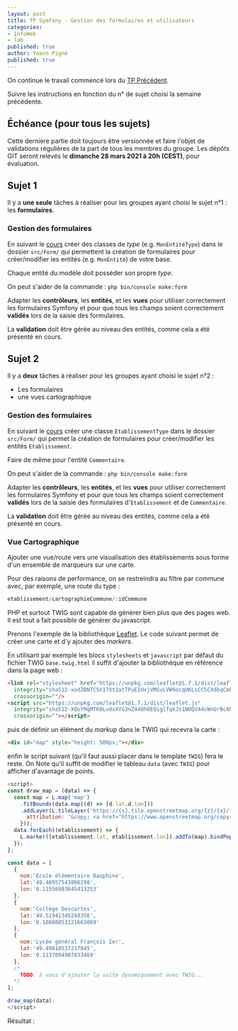 ```yaml
---
layout: post
title: TP Symfony - Gestion des formulaires et utilisateurs
categories:  
- InfoWeb
- lab
published: true
author: Yoann Pigné
published: true
---
```


On  continue le travail commencé lors du [TP Précédent](http://pigne.org/teaching/infoweb/lab/TP-Symfony-Modeles).


Suivre les instructions en fonction du n° de sujet choisi la semaine précédente. 

## Échéance (pour tous les sujets)

Cette dernière partie doit toujours être versionnée et faire l'objet de validations régulières de la part de tous les membres du groupe. Les dépôts GIT seront relevés le **dimanche 28 mars 2021 à 20h (CEST)**, pour évaluation.

## Sujet 1

Il y a **une seule** tâches à réaliser pour les groupes ayant choisi le sujet n°1 : les **formulaires**.


### Gestion des formulaires

En suivant le [cours](https://pigne.org/teaching/infoweb/lecture/Symfony-Forms) créer  des classes de *type* (e.g. `MonEntitéType`) dans le dossier `src/Form/` qui permettent la création de formulaires pour créer/modifier les entités (e.g. `MonEntité`) de votre base. 

Chaque entité du modèle doit posséder son propre *type*.

On peut s'aider de la commande : `php bin/console make:form`



Adapter les **contrôleurs**, les **entités**, et les **vues** pour utiliser correctement les formulaires Symfony et pour que tous les champs soient correctement **validés** lors de la saisie des formulaires.

La **validation** doit être gérée au niveau des entités, comme cela a été présenté en cours. 



## Sujet 2

Il y a **deux** tâches à réaliser pour les groupes ayant choisi le sujet n°2 : 

  - Les formulaires
  - une vues cartographique 

### Gestion des formulaires

En suivant le [cours](https://pigne.org/teaching/infoweb/lecture/Symfony-Forms) créer une classe `EtablissementType` dans le dossier `src/Form/` qui permet la création de formulaires pour créer/modifier les entités `Etablissement`.

Faire de même pour l'entité `Commentaire`.

On peut s'aider de la commande : `php bin/console make:form`

Adapter les **contrôleurs**, les **entités**, et les **vues** pour utiliser correctement les formulaires Symfony et pour que tous les champs soient correctement **validés** lors de la saisie des formulaires d'`Etablissement` et de `Commentaire`.

La **validation** doit être gérée au niveau des entités, comme cela a été présenté en cours. 

### Vue Cartographique

Ajouter une vue/route vers une visualisation des établissements sous forme d'un ensemble de marqueurs sur une carte. 

Pour des raisons de performance, on se restreindra au filtre par commune avec, par exemple, une route du type :
```php
etablissement/cartographieCommune/:idCommune
```

PHP et surtout TWIG sont capable de générer bien plus que des pages web. Il est tout a fait possible de générer du javascript.

Prenons l'exemple de la bibliothèque [Leaflet](http://leafletjs.com). Le code suivant permet de créer une carte et d'y ajouter des _markers_.

En utilisant par exemple les blocs `stylesheets` et `javascript` par défaut du fichier  TWIG  `base.twig.html` il suffit d'ajouter la bibliothèque en référence dans la page web :

```html
<link rel="stylesheet" href="https://unpkg.com/leaflet@1.7.1/dist/leaflet.css"
  integrity="sha512-xodZBNTC5n17Xt2atTPuE1HxjVMSvLVW9ocqUKLsCC5CXdbqCmblAshOMAS6/keqq/sMZMZ19scR4PsZChSR7A=="
  crossorigin=""/>
<script src="https://unpkg.com/leaflet@1.7.1/dist/leaflet.js"
  integrity="sha512-XQoYMqMTK8LvdxXYG3nZ448hOEQiglfqkJs1NOQV44cWnUrBc8PkAOcXy20w0vlaXaVUearIOBhiXZ5V3ynxwA=="
  crossorigin=""></script>
```

puis de définir un élément du *markup* dans le TWIG qui recevra la carte :

```html
<div id="map" style="height: 500px;"></div>
```

enfin le script suivant (qu'il faut aussi placer dans le template `TWIG`) fera le reste. On Note  qu'il suffit de modifier le tableau `data` (avec `TWIG`) pour afficher d'avantage de  points.

```javascript
<script>
const draw_map = (data) => {  
  const map = L.map('map')
    .fitBounds(data.map((d) => [d.lat,d.lon]))
    .addLayer(L.tileLayer('https://{s}.tile.openstreetmap.org/{z}/{x}/{y}.png', {
      attribution: '&copy; <a href="https://www.openstreetmap.org/copyright">OpenStreetMap</a> contributors'
    }));
  data.forEach((etablissement) => {
    L.marker([etablissement.lat, etablissement.lon]).addTo(map).bindPopup("<b>"+etablissement.nom+"</b>");
  });
};

const data = [
  {
    nom:'Ecole élémentaire Dauphine',
    lat:'49.48957543806298',
    lon:'0.11556983645413253'
  },
  {
    nom:'Collège Descartes',
    lat:'49.51941345248356',
    lon:'0.10888053221663069'
  },
  {
    nom:'Lycée général François Ier',
    lat:'49.49610537217045',
    lon:'0.1137094907033469'
  },
  /*
    TODO: à vous d'ajouter la suite dynamiquement avec TWIG...
  */
];

draw_map(data);
</script>
```

Résultat :


<link rel="stylesheet" href="https://unpkg.com/leaflet@1.7.1/dist/leaflet.css"
  integrity="sha512-xodZBNTC5n17Xt2atTPuE1HxjVMSvLVW9ocqUKLsCC5CXdbqCmblAshOMAS6/keqq/sMZMZ19scR4PsZChSR7A=="
  crossorigin=""/>
<script src="https://unpkg.com/leaflet@1.7.1/dist/leaflet.js"
  integrity="sha512-XQoYMqMTK8LvdxXYG3nZ448hOEQiglfqkJs1NOQV44cWnUrBc8PkAOcXy20w0vlaXaVUearIOBhiXZ5V3ynxwA=="
  crossorigin=""></script>

<div id="map" style="height: 500px;     page-break-inside:avoid;
"></div>
<script>
const draw_map = (data) => {  
  const map = L.map('map')
    .fitBounds(data.map((d) => [d.lat,d.lon]))
    .addLayer(L.tileLayer('https://{s}.tile.openstreetmap.org/{z}/{x}/{y}.png', {
        attribution: '&copy; <a href="https://www.openstreetmap.org/copyright">OpenStreetMap</a> contributors'
    }));
  
  let marker;
  data.forEach((etablissement) => {
    marker = L.marker([etablissement.lat, etablissement.lon]).addTo(map).bindPopup("<b>"+etablissement.nom+"</b>");
  });

  marker.openPopup();
};


const data = [
  {
    nom:'Ecole élémentaire Dauphine',
    lat:'49.48957543806298',
    lon:'0.11556983645413253'
  },
  {
    nom:'Collège Descartes',
    lat:'49.51941345248356',
    lon:'0.10888053221663069'
  },
  {
    nom:'Lycée général François Ier',
    lat:'49.49610537217045',
    lon:'0.1137094907033469'
  },
];


draw_map(data);

</script>


<!-- 
## Gestion d'authentification et de droits d'utilisateurs

Pour notre application  on souhaite les droits suivants :

- les administrateurs :
  - peuvent créer/modifier/supprimer des musées
- les utilisateurs non-administrateurs:
  - peuvent commenter sur les musées
- les visiteurs non-connectés:
  - peuvent consulter les musées et et les commentaires

Les administrateurs peuvent faire ce que les utilisateurs veuvent faire.

Les utilisateurs connectés peuvent faire ce que les visiteurs peuvent faire.


Symfony possède un mécanisme de base pour la gestion d'utilisateurs. A l'aire un _bundle_ supplémentaire, il est très facile de mettre en place des mécanismes classiques de connexion, déconnexion, et enregistrement de nouveaux utilisateurs.

### Le bundle FOSUserBundle

Suivre les 7 étapes de configuration du bundle ici :
[https://symfony.com/doc/master/bundles/FOSUserBundle/index.html](https://symfony.com/doc/master/bundles/FOSUserBundle)

### _Fixtures_ pour les utilisateurs

Pour simplifier la manipulation des utilisateurs on crée une nouvelle classe de _fixture_ qui permet de générer des utilisateurs avec leur mot de passe. Dans l'exemple suivant la classe  `LoadUserData`  dans le fichier `src/AppBundle/DataFixtures/ORM/LoadUserData.php` permet de créer 2 utilisateurs :

| login | mdp | role |
|-------|-----|------|
| admin | admin | ROLE_ADMIN |
| user  | user | ROLE_USER |


```php
<?php
// src/AppBundle/DataFixtures/ORM/LoadUserData.php

namespace AppBundle\DataFixtures\ORM;

use Doctrine\Common\DataFixtures\FixtureInterface;
use Doctrine\Common\Persistence\ObjectManager;
use Symfony\Component\DependencyInjection\ContainerAwareInterface;
use Symfony\Component\DependencyInjection\ContainerInterface;

class LoadUserData implements FixtureInterface, ContainerAwareInterface
{
    private $container = 'Private';


    public function load(ObjectManager $manager)
    {

        // Get our userManager, you must implement `ContainerAwareInterface`
        $userManager = $this->container->get('fos_user.user_manager');

        // Create our user and set details
        $admin = $userManager->createUser();
        $admin->setUsername('admin');
        $admin->setEmail('admin@domain.com');
        $admin->setPlainPassword('admin');
        //$user->setPassword('3NCRYPT3D-V3R51ON');
        $admin->setEnabled(true);
        $admin->setRoles(array('ROLE_ADMIN'));

        // Update the user
        $userManager->updateUser($admin, true);


        // Create our user and set details
        $user = $userManager->createUser();
        $user->setUsername('user');
        $user->setEmail('user@domain.com');
        $user->setPlainPassword('user');
        //$user->setPassword('3NCRYPT3D-V3R51ON');
        $user->setEnabled(true);
        $user->setRoles(array('ROLE_USER'));

        // Update the user
        $userManager->updateUser($user, true);




        $manager->persist($admin);
        $manager->persist($user);
        $manager->flush();

    }

    public function setContainer(ContainerInterface $container = null)
    {
        $this->container = $container;
    }
    /**
     * @return ContainerInterface
     */
    public function getContainer()
    {
        return $this->container;
    }

}
```

On génère les données avec la commande :

```bash
php bin/console doctrine:fixtures:load
```

### Gestion des droits

Les droits se gèrent ensuite en associant des _roles_ à des _routes_  grâce à des expressions rationnelles dans le fichier `security.yml`

```yml
# ...
access_control:
        - { path: ^/login$, role: IS_AUTHENTICATED_ANONYMOUSLY }
        - { path: ^/register, role: IS_AUTHENTICATED_ANONYMOUSLY }
        - { path: ^/resetting, role: IS_AUTHENTICATED_ANONYMOUSLY }
        - { path: ^/musee/[0-9]+/edit$, role: ROLE_ADMIN }
        - { path: ^/musee/[0-9]+/comment$, role: ROLE_USER }
        - ...
```

### Sécurisation des contrôleurs

On utilise la fonction `denyAccessUnlessGranted` dans les actions de contrôleurs pour s'assurer qu'un utilisateur est autorisé a faire cette action

```php
<?php
class SomeController {

  public function someAction($name)
  {
    // Exception levée si l'utilisateur n'est pas administrateur
    $this->denyAccessUnlessGranted('ROLE_ADMIN', null, 'Unable to access this page!');
// ...

```

### Sécurisation des vues

Dans les vues on va choisir ce que l'on veut montrer en fonctions des droits de l'utilisateur :

{% raw %}
```liquid
{% if is_granted('ROLE_ADMIN') %}
    <a href="...">Delete</a>
{% endif %}

{% if is_granted('ROLE_USER') %}
    <h2>Donnez votre avis</h2>
    {{ form_start(comment_form) }}
    {{ form_widget(comment_form) }}
    {{ form_end(comment_form) }}
{% endif %}
```
{% endraw %}
### Surcharger les templates de FOSUserBundle

[Overriding Default FOSUserBundle Templates](http://symfony.com/doc/current/bundles/FOSUserBundle/overriding_templates.html) -->
